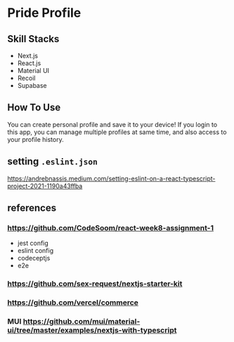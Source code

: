 # Pride Profile

## Skill Stacks

* Next.js
* React.js
* Material UI
* Recoil
* Supabase

## How To Use

You can create personal profile and save it to your device!
If you login to this app, you can manage multiple profiles at same time, and also access to your profile history.

## setting `.eslint.json`

<https://andrebnassis.medium.com/setting-eslint-on-a-react-typescript-project-2021-1190a43ffba>

## references

### <https://github.com/CodeSoom/react-week8-assignment-1>

* jest config
* eslint config
* codeceptjs
* e2e

### <https://github.com/sex-request/nextjs-starter-kit>

### <https://github.com/vercel/commerce>

### MUI <https://github.com/mui/material-ui/tree/master/examples/nextjs-with-typescript>
